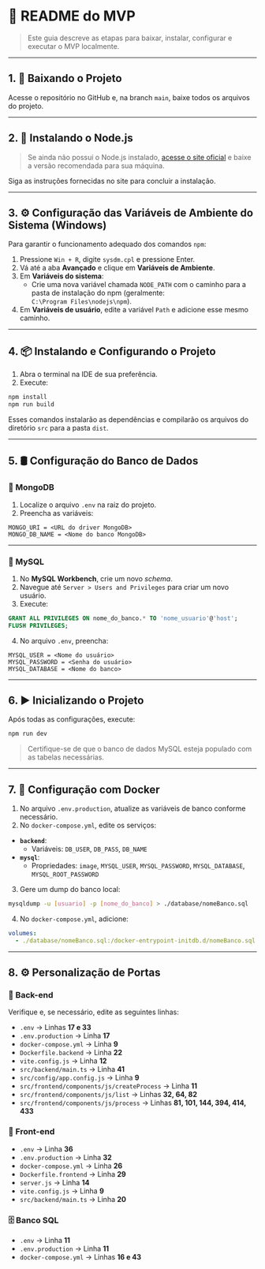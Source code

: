 # 📘 README do MVP

> Este guia descreve as etapas para baixar, instalar, configurar e executar o MVP localmente.

---

## 1. 🔽 Baixando o Projeto

Acesse o repositório no GitHub e, na branch `main`, baixe todos os arquivos do projeto.

---

## 2. 🧩 Instalando o Node.js

> Se ainda não possui o Node.js instalado, [acesse o site oficial](https://nodejs.org) e baixe a versão recomendada para sua máquina.

Siga as instruções fornecidas no site para concluir a instalação.

---

## 3. ⚙️ Configuração das Variáveis de Ambiente do Sistema (Windows)

Para garantir o funcionamento adequado dos comandos `npm`:

1. Pressione `Win + R`, digite `sysdm.cpl` e pressione Enter.
2. Vá até a aba **Avançado** e clique em **Variáveis de Ambiente**.
3. Em **Variáveis do sistema**:
   - Crie uma nova variável chamada `NODE_PATH` com o caminho para a pasta de instalação do npm (geralmente:  
     `C:\Program Files\nodejs\npm`).
4. Em **Variáveis de usuário**, edite a variável `Path` e adicione esse mesmo caminho.

---

## 4. 📦 Instalando e Configurando o Projeto

1. Abra o terminal na IDE de sua preferência.
2. Execute:

```bash
npm install
npm run build
```

Esses comandos instalarão as dependências e compilarão os arquivos do diretório `src` para a pasta `dist`.

---

## 5. 🛢️ Configuração do Banco de Dados

### 🔹 MongoDB

1. Localize o arquivo `.env` na raiz do projeto.
2. Preencha as variáveis:

```env
MONGO_URI = <URL do driver MongoDB>
MONGO_DB_NAME = <Nome do banco MongoDB>
```

---

### 🔸 MySQL

1. No **MySQL Workbench**, crie um novo *schema*.
2. Navegue até `Server > Users and Privileges` para criar um novo usuário.
3. Execute:

```sql
GRANT ALL PRIVILEGES ON nome_do_banco.* TO 'nome_usuario'@'host';
FLUSH PRIVILEGES;
```

4. No arquivo `.env`, preencha:

```env
MYSQL_USER = <Nome do usuário>
MYSQL_PASSWORD = <Senha do usuário>
MYSQL_DATABASE = <Nome do banco>
```

---

## 6. ▶️ Inicializando o Projeto

Após todas as configurações, execute:

```bash
npm run dev
```

> Certifique-se de que o banco de dados MySQL esteja populado com as tabelas necessárias.

---

## 7. 🐳 Configuração com Docker

1. No arquivo `.env.production`, atualize as variáveis de banco conforme necessário.
2. No `docker-compose.yml`, edite os serviços:

- **`backend`**:
  - Variáveis: `DB_USER`, `DB_PASS`, `DB_NAME`
- **`mysql`**:
  - Propriedades: `image`, `MYSQL_USER`, `MYSQL_PASSWORD`, `MYSQL_DATABASE`, `MYSQL_ROOT_PASSWORD`

3. Gere um dump do banco local:

```bash
mysqldump -u [usuario] -p [nome_do_banco] > ./database/nomeBanco.sql
```

4. No `docker-compose.yml`, adicione:

```yaml
volumes:
  - ./database/nomeBanco.sql:/docker-entrypoint-initdb.d/nomeBanco.sql
```

---

## 8. ⚙️ Personalização de Portas

### 🔧 Back-end
Verifique e, se necessário, edite as seguintes linhas:

- `.env` → Linhas **17 e 33**
- `.env.production` → Linha **17**
- `docker-compose.yml` → Linha **9**
- `Dockerfile.backend` → Linha **22**
- `vite.config.js` → Linha **12**
- `src/backend/main.ts` → Linha **41**
- `src/config/app.config.js` → Linha **9**
- `src/frontend/components/js/createProcess` → Linha **11**
- `src/frontend/components/js/list` → Linhas **32, 64, 82**
- `src/frontend/components/js/process` → Linhas **81, 101, 144, 394, 414, 433**

### 🎨 Front-end
- `.env` → Linha **36**
- `.env.production` → Linha **32**
- `docker-compose.yml` → Linha **26**
- `Dockerfile.frontend` → Linha **29**
- `server.js` → Linha **14**
- `vite.config.js` → Linha **9**
- `src/backend/main.ts` → Linha **20**

### 🗄️ Banco SQL
- `.env` → Linha **11**
- `.env.production` → Linha **11**
- `docker-compose.yml` → Linhas **16 e 43**
